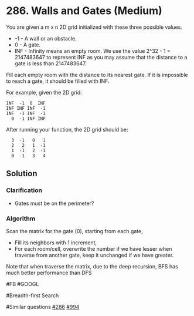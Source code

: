 # 286. Walls and Gates (Medium)

You are given a m x n 2D grid initialized with these three possible values.

- -1 - A wall or an obstacle.
- 0 - A gate.
- INF - Infinity means an empty room. We use the value 2^32 - 1 = 2147483647 to represent INF as you may assume that the distance to a gate is less than 2147483647.

Fill each empty room with the distance to its nearest gate. If it is impossible to reach a gate, it should be filled with INF.

For example, given the 2D grid:
```
INF  -1  0  INF
INF INF INF  -1
INF  -1 INF  -1
  0  -1 INF INF
```
After running your function, the 2D grid should be:
```
  3  -1   0   1
  2   2   1  -1
  1  -1   2  -1
  0  -1   3   4
```

## Solution
### Clarification
- Gates must be on the perimeter?

### Algorithm
Scan the matrix for the gate (0), starting from each gate, 
- Fill its neighbors with 1 increment,
- For each room/cell, overwrite the number if we have lesser when traverse from another gate, keep it unchanged if we have greater.

Note that when traverse the matrix, due to the deep recursion, BFS has much better performance than DFS

#FB #GOOGL

#Breadth-first Search

#Similar questions [#286](../p286m/README.md) [#994](../p994e/README.md)
